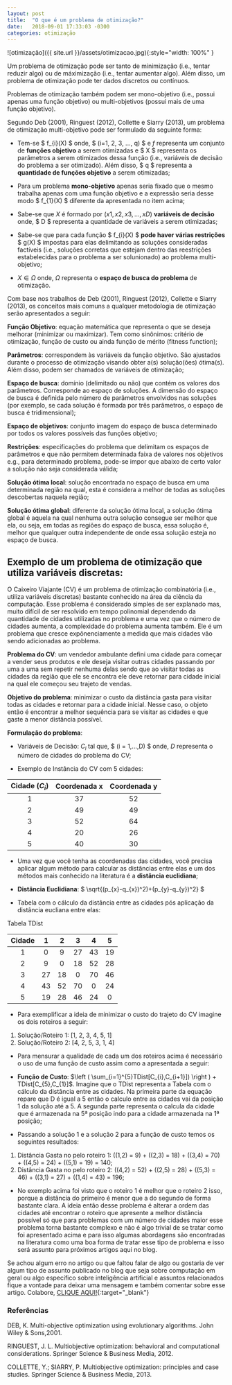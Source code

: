 ```yaml
---
layout: post
title:  "O que é um problema de otimização?"
date:   2018-09-01 17:33:03 -0300
categories: otimização
---
```


![otimização]({{ site.url }}/assets/otimizacao.jpg){:style="width: 100%" }

Um problema de otimização pode ser tanto de minimização (i.e., tentar reduzir algo) ou de máximização (i.e., tentar aumentar algo). Além disso, um problema de otimização pode ter dados discretos ou contínuos.

Problemas de otimização também podem ser mono-objetivo (i.e., possui apenas uma função objetivo) ou multi-objetivos (possui mais de uma função objetivo).

Segundo Deb (2001), Ringuest (2012), Collette e Siarry (2013), um problema de otimização multi-objetivo pode ser formulado da seguinte forma:

* Tem-se $ f_{i}(X) $ onde, $ (i=1, 2, 3, ..., q) $ e $f$ representa um conjunto de __funções objetivo__ a serem otimizadas e $ X $ representa os parâmetros a serem otimizados dessa função (i.e., variáveis de decisão do problema a ser otimizado). Além disso, $ q $ representa a __quantidade de funções objetivo__ a serem otimizadas;

* Para um problema __mono-objetivo__ apenas seria fixado que o mesmo trabalha apenas com uma função objetivo e a expressão seria desse modo $ f_{1}(X) $ diferente da apresentada no item acima;

* Sabe-se que $X$ é formado por $(x1, x2, x3, ..., xD)$ __variáveis de decisão__ onde, $ D $ representa a quantidade de variáveis a serem otimizadas;

* Sabe-se que para cada função $ f_{i}(X) $ __pode haver várias restrições__ $ g(X) $ impostas para elas delimitando as soluções consideradas factíveis (i.e., soluções corretas que estejam dentro das reestrições estabelecidas para o problema a ser solunionado) ao problema multi-objetivo;

* $X ∈ Ω$ onde, $Ω$ representa o __espaço de busca do problema__ de otimização.

Com base nos trabalhos de Deb (2001), Ringuest (2012), Collette e Siarry (2013), os conceitos mais comuns a qualquer metodologia de otimização serão apresentados a seguir:

__Função Objetivo__: equação matemática que representa o que se deseja melhorar (minimizar ou maximizar). Tem como sinônimos: critério de otimização, função de custo ou ainda função de mérito (fitness function);

__Parâmetros__: correspondem às variáveis da função objetivo. São ajustados durante o processo de otimização visando obter a(s) solução(ões) ótima(s). Além disso, podem ser chamados de variáveis de otimização;

__Espaço de busca__: domínio (delimitado ou não) que contém os valores dos parâmetros. Corresponde ao espaço de soluções. A dimensão do espaço de busca é definida pelo número de parâmetros envolvidos nas soluções (por exemplo, se cada solução é formada por três parâmetros, o espaço de busca é tridimensional);

__Espaço de objetivos__: conjunto imagem do espaço de busca determinado por todos os valores possíveis das funções objetivo;

__Restrições__: especificações do problema que delimitam os espaços de parâmetros e que não permitem determinada faixa de valores nos objetivos e.g., para determinado problema, pode-se impor que abaixo de certo valor a solução não seja considerada válida;

__Solução ótima local__: solução encontrada no espaço de busca em uma determinada região na qual, esta é considera a melhor de todas as soluções descobertas naquela região;

__Solução ótima global__: diferente da solução ótima local, a solução ótima global é aquela na qual nenhuma outra solução consegue ser melhor que ela, ou seja, em todas as regiões do espaço de busca, essa solução é, melhor que qualquer outra independente de onde essa solução esteja no espaço de busca.

## Exemplo de um problema de otimização que utiliza variáveis discretas:

O Caixeiro Viajante (CV) é um problema de otimização combinatória (i.e., utiliza variáveis discretas) bastante conhecido na área da ciência da computação. Esse problema é considerado simples de ser explanado mas, muito difícil de ser resolvido em tempo polinomial dependendo da quantidade de cidades utilizadas no problema e uma vez que o número de cidades aumenta, a complexidade do problema aumenta também. Ele é um problema que cresce expônenciamente a medida que mais cidades vão sendo adicionadas ao problema.

__Problema do CV__: um vendedor ambulante defini uma cidade para começar a vender seus produtos e ele deseja visitar outras cidades passando por uma a uma sem repetir nenhuma delas sendo que ao visitar todas as cidades da região que ele se encontra ele deve retornar para cidade inicial na qual ele começou seu trajeto de vendas.

__Objetivo do problema__: minimizar o custo da distância gasta para visitar todas as cidades e retornar para a cidade inicial. Nesse caso, o objeto então é encontrar a melhor sequência para se visitar as cidades e que gaste a menor distância possível. 

__Formulação do problema__:

* Variáveis de Decisão: $C_{i}$ tal que, $ (i = 1,...,D) $ onde, $D$ representa o número de cidades do problema do CV;

* Exemplo de Instância do CV com 5 cidades:

| Cidade ($C_{i}$) | Coordenada x | Coordenada y |
|:--------------:|:------------:|:------------:|
|        1       |      37      |      52      |
|        2       |      49      |      49      |
|        3       |      52      |      64      |
|        4       |      20      |      26      |
|        5       |      40      |      30      |

* Uma vez que você tenha as coordenadas das cidades, você precisa aplicar algum método para calcular as distâncias entre elas e um dos métodos mais conhecido na literatura é a __distância euclidiana__;

* __Distância Euclidiana__: $ \sqrt{(p_{x}-q_{x})^2)+(p_{y}-q_{y})^2} $

* Tabela com o cálculo da distância entre as cidades pós aplicação da distância eucliana entre elas:

Tabela TDist

| Cidade |  1 |  2 |  3 |  4 |  5 |
|:------------:|:--:|:--:|:--:|:--:|:--:|
|       1      |  0 |  9 | 27 | 43 | 19 |
|       2      |  9 |  0 | 18 | 52 | 28 |
|       3      | 27 | 18 |  0 | 70 | 46 |
|       4      | 43 | 52 | 70 |  0 | 24 |
|       5      | 19 | 28 | 46 | 24 |  0 |

* Para exemplificar a ideia de minimizar o custo do trajeto do CV imagine os dois roteiros a seguir:
1. Solução/Roteiro 1: [1, 2, 3, 4, 5, 1]
2. Solução/Roteiro 2: [4, 2, 5, 3, 1, 4]

* Para mensurar a qualidade de cada um dos roteiros acima é necessário o uso de uma função de custo assim como a apresentada a seguir:

* __Função de Custo__: $\left (  \sum_{i=1}^{5}TDist[C_{i},C_{i+1}]) \right ) + TDist[C_{5},C_{1}]$.  Imagine que o TDist representa a Tabela com o cálculo da distância entre as cidades. Na primeira parte da equação repare que D é igual a 5 então o calculo entre as cidades vai da posição 1 da solução até a 5. A segunda parte representa o calcula da cidade que é armazenada na 5ª posição indo para a cidade armazenada na 1ª posição;

* Passando a solução 1 e a solução 2 para a função de custo temos os seguintes resultados:
1. Distância Gasta no pelo roteiro 1: ((1,2) = 9) + ((2,3) = 18) + ((3,4) = 70) + ((4,5) = 24) + ((5,1) = 19)  = 140; 
2. Distância Gasta no pelo roteiro 2: ((4,2) = 52) + ((2,5) = 28) + ((5,3) = 46) + ((3,1) = 27) + ((1,4) = 43)  = 196;

* No exemplo acima foi visto que o roteiro 1 é melhor que o roteiro 2 isso, porque a distância do primeiro é menor que a do segundo de forma bastante clara. A ideia então desse problema é alterar a ordem das cidades até encontrar o roteiro que apresente a melhor distância possível só que para problemas com um número de cidades maior esse problema torna bastante complexo e não é algo trivial de se tratar como foi apresentado acima e para isso algumas abordagens são encontradas na literatura como uma boa forma de tratar esse tipo de problema e isso será assunto para próximos artigos aqui no blog.

Se achou algum erro no artigo ou que faltou falar de algo ou gostaria de ver algum tipo de assunto publicado no blog que seja sobre computação em geral ou algo específico sobre inteligência artificial e assuntos relacionados fique a vontade para deixar uma mensagem e também comentar sobre esse artigo. Colabore, [CLIQUE AQUI!](https://goo.gl/forms/woRBGtLKW7Dpospi1){:target="_blank"}

### Referências

DEB, K. Multi-objective optimization using evolutionary algorithms. John Wiley & Sons,2001.

RINGUEST, J. L. Multiobjective optimization: behavioral and computational considerations. Springer Science & Business Media, 2012.

COLLETTE, Y.; SIARRY, P. Multiobjective optimization: principles and case studies. Springer Science & Business Media, 2013.



